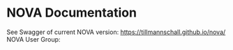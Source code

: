 # NOVA Documentation
See Swagger of current NOVA version: https://tillmannschall.github.io/nova/
NOVA User Group: 
